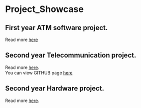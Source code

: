 # Project_Showcase

## First year ATM software project.
Read more [here](Posters/Group15_Projectposter.pdf) 

## Second year Telecommunication project.
Read more [here](Posters/telecomproject.pdf).\
You can view GITHUB page [here](https://github.com/t1lear00/tietoliikenteensovellusprojekti)

## Second year Hardware project.
Read more [here](Posters/Battery_poster__V2.pdf).
